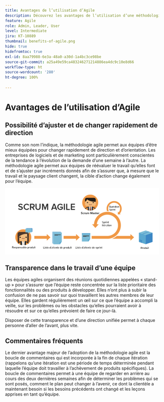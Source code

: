 ```yaml
---
title: Avantages de l’utilisation d’Agile
description: Découvrez les avantages de l’utilisation d’une méthodologie agile.
feature: Agile
role: Admin, Leader, User
level: Intermediate
jira: KT-10889
thumbnail: benefits-of-agile.png
hide: true
hidefromtoc: true
exl-id: 8aa79988-6e3a-48a0-a30d-1a4bc3ce98be
source-git-commit: a25a49e59ca483246271214886ea4dc9c10e8d66
workflow-type: ht
source-wordcount: '280'
ht-degree: 100%

---
```


# Avantages de l’utilisation d’Agile

## Possibilité d’ajuster et de changer rapidement de direction

Comme son nom l’indique, la méthodologie agile permet aux équipes d’être mieux équipées pour changer rapidement de direction et d’orientation. Les entreprises de logiciels et de marketing sont particulièrement conscientes de la tendance à l’évolution de la demande d’une semaine à l’autre. La méthodologie agile permet aux équipes de réévaluer le travail qu’elles font et de s’ajuster par incréments donnés afin de s’assurer que, à mesure que le travail et le paysage client changent, la cible d’action change également pour l’équipe.

![Flux de travail agile](assets/agile-work-stream.png)

## Transparence dans le travail d’une équipe

Les équipes agiles organisent des réunions quotidiennes appelées « stand-up » pour s’assurer que l’équipe reste concentrée sur la liste prioritaire des fonctionnalités ou des produits à développer. Elles n’ont plus à subir la confusion de ne pas savoir sur quoi travaillent les autres membres de leur équipe. Elles gardent régulièrement un œil sur ce que l’équipe a accompli la veille, sur les problèmes ou les obstacles qu’elles pourraient avoir à résoudre et sur ce qu’elles prévoient de faire ce jour-là.



Disposer de cette transparence et d’une direction unifiée permet à chaque personne d’aller de l’avant, plus vite.



## Commentaires fréquents

Le dernier avantage majeur de l’adoption de la méthodologie agile est la boucle de commentaires qui est incorporée à la fin de chaque itération (rappelons qu’une itération est une période de temps déterminée pendant laquelle l’équipe doit travailler à l’achèvement de produits spécifiques). La boucle de commentaires permet à une équipe de regarder en arrière au cours des deux dernières semaines afin de déterminer les problèmes qui se sont posés, comment le plan peut changer à l’avenir, ce dont la clientèle a maintenant besoin si les besoins précédents ont changé et les leçons apprises en tant qu’équipe.
